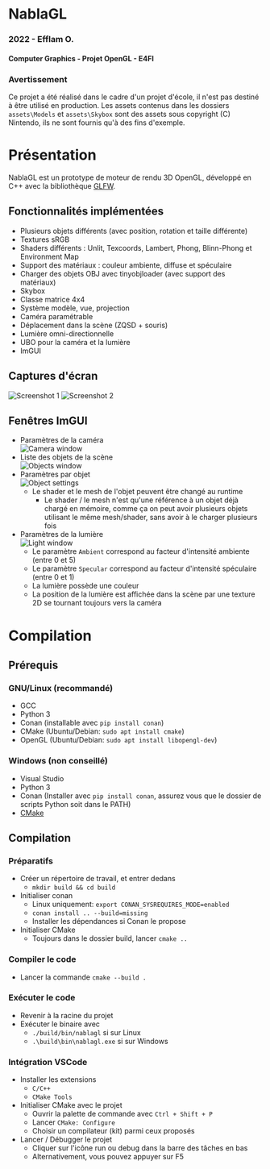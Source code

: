 # NablaGL
### 2022 - Efflam O.
#### Computer Graphics - Projet OpenGL - E4FI
  
###  Avertissement
Ce projet a été réalisé dans le cadre d'un projet d'école, il n'est pas destiné à être utilisé en production.
Les assets contenus dans les dossiers `assets\Models` et `assets\Skybox` sont des assets sous copyright (C) Nintendo, ils ne sont fournis qu'à des fins d'exemple.

# Présentation

NablaGL est un prototype de moteur de rendu 3D OpenGL, développé en C++ avec la bibliothèque [GLFW](https://www.glfw.org/).

## Fonctionnalités implémentées
* Plusieurs objets différents (avec position, rotation et taille différente)
* Textures sRGB
* Shaders différents : Unlit, Texcoords, Lambert, Phong, Blinn-Phong et Environment Map
* Support des matériaux : couleur ambiente, diffuse et spéculaire
* Charger des objets OBJ avec tinyobjloader (avec support des matériaux)
* Skybox
* Classe matrice 4x4
* Système modèle, vue, projection
* Caméra paramétrable
* Déplacement dans la scène (ZQSD + souris)
* Lumière omni-directionnelle
* UBO pour la caméra et la lumière
* ImGUI

## Captures d'écran

![Screenshot 1](assets/Screenshots/screenshot1.png)
![Screenshot 2](assets/Screenshots/screenshot2.png)
  
## Fenêtres ImGUI
- Paramètres de la caméra  
![Camera window](assets/Screenshots/camera_window.png)
- Liste des objets de la scène  
![Objects window](assets/Screenshots/objects_window.png)
- Paramètres par objet  
![Object settings](assets/Screenshots/object_settings.png)
  - Le shader et le mesh de l'objet peuvent être changé au runtime
    - Le shader / le mesh n'est qu'une référence à un objet déjà chargé en mémoire, comme ça on peut avoir plusieurs objets utilisant le même mesh/shader, sans avoir à le charger plusieurs fois
- Paramètres de la lumière  
![Light window](assets/Screenshots/light_window.png)
  - Le paramètre `Ambient` correspond au facteur d'intensité ambiente (entre 0 et 5)
  - Le paramètre `Specular` correspond au facteur d'intensité spéculaire (entre 0 et 1)
  - La lumière possède une couleur
  - La position de la lumière est affichée dans la scène par une texture 2D se tournant toujours vers la caméra

# Compilation

## Prérequis
### GNU/Linux (recommandé)
* GCC
* Python 3
* Conan (installable avec `pip install conan`)
* CMake (Ubuntu/Debian: `sudo apt install cmake`)
* OpenGL (Ubuntu/Debian: `sudo apt install libopengl-dev`)
### Windows (non conseillé)
* Visual Studio
* Python 3
* Conan (Installer avec `pip install conan`, assurez vous que le dossier de scripts Python soit dans le PATH)
* [CMake](https://cmake.org/download/)

## Compilation
### Préparatifs
* Créer un répertoire de travail, et entrer dedans
  - `mkdir build && cd build`
* Initialiser conan
  - Linux uniquement: `export CONAN_SYSREQUIRES_MODE=enabled` 
  - `conan install .. --build=missing`
  - Installer les dépendances si Conan le propose
* Initialiser CMake
  - Toujours dans le dossier build, lancer `cmake ..`

### Compiler le code
* Lancer la commande `cmake --build .`

### Exécuter le code
* Revenir à la racine du projet
* Exécuter le binaire avec
  * `./build/bin/nablagl` si sur Linux
  * `.\build\bin\nablagl.exe` si sur Windows

### Intégration VSCode
* Installer les extensions
  - `C/C++`
  - `CMake Tools`
* Initialiser CMake avec le projet
  - Ouvrir la palette de commande avec `Ctrl + Shift + P`
  - Lancer `CMake: Configure`
  - Choisir un compilateur (kit) parmi ceux proposés
* Lancer / Débugger le projet
  - Cliquer sur l'icône run ou debug dans la barre des tâches en bas
  - Alternativement, vous pouvez appuyer sur F5